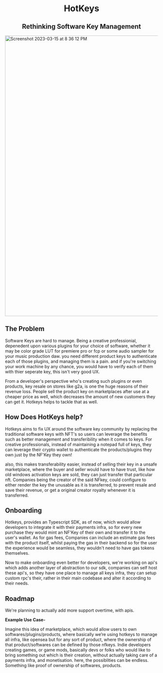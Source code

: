 <h1 align="center">HotKeys</h1>
<h2 align="center">Rethinking Software Key Management</h1>
<img width="922" alt="Screenshot 2023-03-15 at 8 36 12 PM" src="https://user-images.githubusercontent.com/90976669/226206678-5103924e-3f3c-4b7c-bd34-bb653a28ed8e.PNG">

## The Problem
Software Keys are hard to manage. 
Being a creative professionial, depenedent upon various plugins for your choice of software, whether it may be color grade LUT for premiere pro or fcp or some audio sampler for your music production daw.
you need different product keys to authenticate each of those plugins, and managing them is a pain.
and if you're switching your work machine by any chance, you would have to verify each of them with thier seperate key, this isn't very good UX.

From a developer's perspective who's creating such plugins or even products, key resale on stores like g2a, is one the huge reasons of their revenue loss. People sell the product key on marketplaces after use at a cheaper price as well, which decreases the amount of new customers they can get it. Hotkeys helps to tackle that as well.


## How Does HotKeys help?
Hotkeys aims to fix UX around the software key community by replacing the traditional software keys with NFT's so users can leverage the benefits such as better management and transferibility when it comes to keys.
For creative professionals, instead of maintaining a notepad full of keys, they can leverage their crypto wallet to authenticate the products/plugins they own just by the NF'Key they own!

also, this makes transferability easier, instead of selling their key in a unsafe marketplace, where the buyer and seller would have to have trust, like how old windows activation keys are sold, they can just transfer that particular nft. Companies being the creator of the said NFkey, could configure to either render the key the unusable as it is transferred, to prevent resale and save their revenue, or get a original creator royalty whenever it is transferred.

## Onboarding
Hotkeys, provides an Typescript SDK, as of now, which would allow developers to integrate it with their payments infra, so for every new purchase they would mint an NF'Key of their own and transfer it to the user's wallet.
As for gas fees, Companies can include an estimate gas fees with the product itself, whilst paying the gas in their backend so for the user the experience would be seamless, they wouldn't need to have gas tokens themselves.

Now to make onboarding even better for developers, we're working on api's which adds another layer of abstraction to our sdk, companies can self host these api's, so they have one place to manage all keys infra, they can setup custom rpc's their, rather in their main codebase and alter it according to their needs.


## Roadmap
We're planning to actually add more support overtime, with apis.

 **Example Use Case-**
 
Imagine this idea of marketplace, which would allow users to own softwares/plugins/products, where basically we’re using hotkeys to manage all infra, like opensea but for any sort of product, where the ownership of that product/softwares can be defined by those nfkeys.
Indie developers creating games, or game mods, basically devs or folks who would like to bring something out which is their creation, without actually taking care of a payments infra, and monetisation.
here, the possiblities can be endless. 
Something like proof of ownership of softwares, products.



















